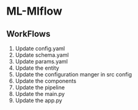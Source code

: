 # ML-Mlflow


## WorkFlows

1. Update config.yaml
2. Update schema.yaml
3. Update params.yaml
4. Update the entity
5. Update the configuration manger in src config
6. Update the components
7. Update the pipeline
8. Update the main.py
9. Update the app.py